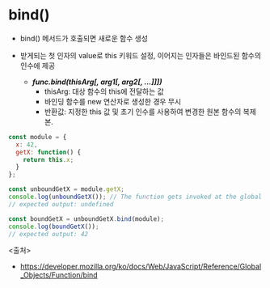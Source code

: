 # bind()

- bind() 메서드가 호출되면 새로운 함수 생성
- 받게되는 첫 인자의 value로 this 키워드 설정, 이어지는 인자들은 바인드된 함수의 인수에 제공
  
  - ***func.bind(thisArg[, arg1[, arg2[, ...]]])***
    - thisArg: 대상 함수의 this에 전달하는 값
    - 바인딩 함수를 new 연산자로 생성한 경우 무시
    - 반환값: 지정한 this 값 및 초기 인수를 사용하여 변경한 원본 함수의 복제본.

```javascript
const module = {
  x: 42,
  getX: function() {
    return this.x;
  }
};

const unboundGetX = module.getX;
console.log(unboundGetX()); // The function gets invoked at the global scope
// expected output: undefined

const boundGetX = unboundGetX.bind(module);
console.log(boundGetX());
// expected output: 42
```

<출처>

- <https://developer.mozilla.org/ko/docs/Web/JavaScript/Reference/Global_Objects/Function/bind>
